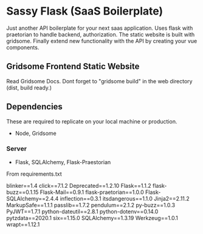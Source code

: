 # Sassy Flask (SaaS Boilerplate)
Just another API boilerplate for your next saas application. Uses flask with praetorian to handle backend, authorization. The static website is built with gridsome. Finally extend new functionality with the API by creating your vue components. 

## Gridsome Frontend Static Website
Read Gridsome Docs.
Dont forget to "gridsome build" in the web directory (dist, build ready.)

## Dependencies
These are required to replicate on your local machine or production.
- Node, Gridsome

### Server
- Flask, SQLAlchemy, Flask-Praestorian

From requirements.txt

blinker==1.4
click==7.1.2
Deprecated==1.2.10
Flask==1.1.2
flask-buzz==0.1.15
Flask-Mail==0.9.1
flask-praetorian==1.0.0
Flask-SQLAlchemy==2.4.4
inflection==0.3.1
itsdangerous==1.1.0
Jinja2==2.11.2
MarkupSafe==1.1.1
passlib==1.7.2
pendulum==2.1.2
py-buzz==1.0.3
PyJWT==1.7.1
python-dateutil==2.8.1
python-dotenv==0.14.0
pytzdata==2020.1
six==1.15.0
SQLAlchemy==1.3.19
Werkzeug==1.0.1
wrapt==1.12.1
